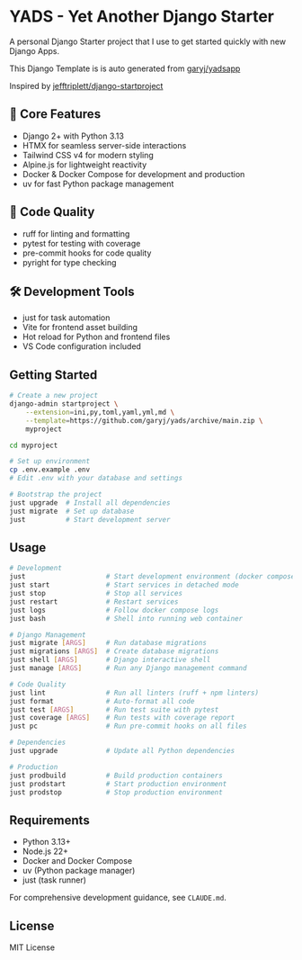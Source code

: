
# YADS - Yet Another Django Starter

A personal Django Starter project that I use to get started quickly with new Django Apps.

This Django Template is is auto generated from [garyj/yadsapp](https://github.com/garyj/yadsapp)

Inspired by [jefftriplett/django-startproject](https://github.com/jefftriplett/django-startproject)

## 🚩 Core Features

- Django 2+ with Python 3.13
- HTMX for seamless server-side interactions
- Tailwind CSS v4 for modern styling
- Alpine.js for lightweight reactivity
- Docker & Docker Compose for development and production
- uv for fast Python package management

## 👕 Code Quality

- ruff for linting and formatting
- pytest for testing with coverage
- pre-commit hooks for code quality
- pyright for type checking

## 🛠️ Development Tools

- just for task automation
- Vite for frontend asset building
- Hot reload for Python and frontend files
- VS Code configuration included

## Getting Started

```bash
# Create a new project
django-admin startproject \
    --extension=ini,py,toml,yaml,yml,md \
    --template=https://github.com/garyj/yads/archive/main.zip \
    myproject

cd myproject

# Set up environment
cp .env.example .env
# Edit .env with your database and settings

# Bootstrap the project
just upgrade  # Install all dependencies
just migrate  # Set up database
just          # Start development server
```

## Usage

```bash
# Development
just                    # Start development environment (docker compose up)
just start              # Start services in detached mode
just stop               # Stop all services
just restart            # Restart services
just logs               # Follow docker compose logs
just bash               # Shell into running web container

# Django Management
just migrate [ARGS]     # Run database migrations
just migrations [ARGS]  # Create database migrations
just shell [ARGS]       # Django interactive shell
just manage [ARGS]      # Run any Django management command

# Code Quality
just lint               # Run all linters (ruff + npm linters)
just format             # Auto-format all code
just test [ARGS]        # Run test suite with pytest
just coverage [ARGS]    # Run tests with coverage report
just pc                 # Run pre-commit hooks on all files

# Dependencies
just upgrade            # Update all Python dependencies

# Production
just prodbuild          # Build production containers
just prodstart          # Start production environment
just prodstop           # Stop production environment
```

## Requirements

- Python 3.13+
- Node.js 22+
- Docker and Docker Compose
- uv (Python package manager)
- just (task runner)

For comprehensive development guidance, see `CLAUDE.md`.

## License

MIT License

